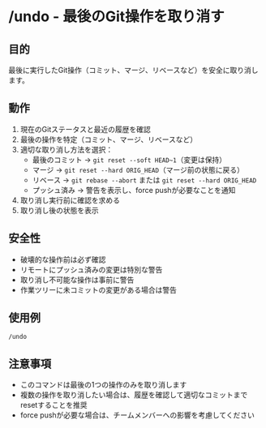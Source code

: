 # /undo - 最後のGit操作を取り消す

## 目的
最後に実行したGit操作（コミット、マージ、リベースなど）を安全に取り消します。

## 動作
1. 現在のGitステータスと最近の履歴を確認
2. 最後の操作を特定（コミット、マージ、リベースなど）
3. 適切な取り消し方法を選択：
   - 最後のコミット → `git reset --soft HEAD~1`（変更は保持）
   - マージ → `git reset --hard ORIG_HEAD`（マージ前の状態に戻る）
   - リベース → `git rebase --abort` または `git reset --hard ORIG_HEAD`
   - プッシュ済み → 警告を表示し、force pushが必要なことを通知
4. 取り消し実行前に確認を求める
5. 取り消し後の状態を表示

## 安全性
- 破壊的な操作前は必ず確認
- リモートにプッシュ済みの変更は特別な警告
- 取り消し不可能な操作は事前に警告
- 作業ツリーに未コミットの変更がある場合は警告

## 使用例
```
/undo
```

## 注意事項
- このコマンドは最後の1つの操作のみを取り消します
- 複数の操作を取り消したい場合は、履歴を確認して適切なコミットまでresetすることを推奨
- force pushが必要な場合は、チームメンバーへの影響を考慮してください